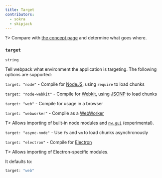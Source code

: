 ```yaml
---
title: Target
contributors:
  - sokra
  - skipjack
---
```


?> Compare with [the concept page](/concepts/targets) and determine what goes where.

### `target`

`string`

Tell webpack what environment the application is targeting. The following options are supported:

`target: "node"` - Compile for [NodeJS](https://nodejs.org/en/), using `require` to load chunks

`target: "node-webkit"` - Compile for [Webkit](https://webkit.org/), using [JSONP](https://sacha.me/articles/jsonp-demystified/) to load chunks

`target: "web"` - Compile for usage in a browser

`target: "webworker"` - Compile as a [WebWorker](https://developer.mozilla.org/en-US/docs/Web/API/Web_Workers_API)


T> Allows importing of built-in node modules and [`nw.gui`](http://docs.nwjs.io/en/latest/) (experimental).

`target: "async-node"` - Use `fs` and `vm` to load chunks asynchronously

`target: "electron"` - Compile for [Electron](http://electron.atom.io/)

T> Allows importing of Electron-specific modules.

It defaults to:

```js
target: "web"
```
